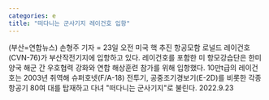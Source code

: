 ```yaml
---
categories: e
title: "떠다니는 군사기지 레이건호 입항"
---
```

(부산=연합뉴스) 손형주 기자 = 23일 오전 미국 핵 추진 항공모함 로널드 레이건호(CVN-76)가 부산작전기지에 입항하고 있다. 레이건호를 포함한 미 항모강습단은 한미 양국 해군 간 우호협력 강화와 연합 해상훈련 참가를 위해 입항했다. 10만t급의 레이건호는 2003년 취역해 슈퍼호넷(F/A-18) 전투기, 공중조기경보기(E-2D)를 비롯한 각종 항공기 80여 대를 탑재하고 다녀 "떠다니는 군사기지"로 불린다. 2022.9.23